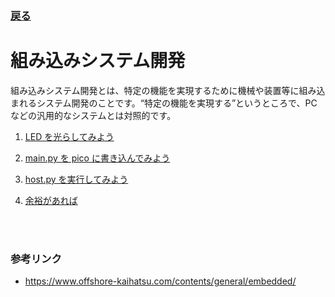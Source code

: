 ### [戻る](./../Readme.md)

# 組み込みシステム開発

組み込みシステム開発とは、特定の機能を実現するために機械や装置等に組み込まれるシステム開発のことです。“特定の機能を実現する”というところで、PC などの汎用的なシステムとは対照的です。

1. [LED を光らしてみよう](./system/led.md)

1. [main.py を pico に書き込んでみよう](./system/main.md)

1. [host.py を実行してみよう](./system/host.md)

1. [余裕があれば](./system/extension.md)

<br><br>

### 参考リンク

- https://www.offshore-kaihatsu.com/contents/general/embedded/
